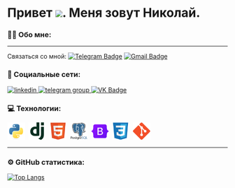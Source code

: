 Привет ![](https://user-images.githubusercontent.com/18350557/176309783-0785949b-9127-417c-8b55-ab5a4333674e.gif). Меня зовут Николай.
===============================================================================================================================

### :man_technologist: Обо мне:


---
Связаться со мной:  [![Telegram Badge](https://img.shields.io/badge/-abkolia-blue?style=flat&logo=Telegram&logoColor=white)](https://t.me/abkolia) [![Gmail Badge](https://img.shields.io/badge/-Gmail-red?style=flat&logo=Gmail&logoColor=white)](mailto:vkkolyanabdullaev@gmail.com)

### 🤝 Социальные сети:

  <div id="badges">
  <a href="https://www.linkedin.com/in/nickolay-abdullaev-954b47270/" target="_blank">
      <img src="https://cdn-icons-png.flaticon.com/512/2504/2504799.png" width="40" height="40" alt="linkedin" />
    </a>
    <a href="https://t.me/becoder22" target="_blank">
      <img src="https://cdn-icons-png.flaticon.com/512/2111/2111646.png" width="40" height="40" alt="telegram group" />
    </a>
    <a href="https://vk.com/nickokun" target="_blank">
      <img src="https://cdn-icons-png.flaticon.com/512/145/145813.png" width="40" height="40" alt="VK Badge"/>
    </a>
  </div>
 
### 💻 Технологии:

<div>
  <img src="https://github.com/devicons/devicon/blob/master/icons/python/python-original.svg" title="python" width="40" height="40"/>&nbsp
  <img src="https://github.com/devicons/devicon/blob/master/icons/django/django-plain.svg" title="django" width="40" height="40"/>&nbsp
  <img src="https://github.com/devicons/devicon/blob/master/icons/html5/html5-original.svg" title="html5" alt="html5" width="40" height="40"/>&nbsp
  <img src="https://github.com/devicons/devicon/blob/master/icons/postgresql/postgresql-original-wordmark.svg" title="postgres" alt="postgres" width="40" height="40"/>&nbsp
  <img src="https://github.com/devicons/devicon/blob/master/icons/bootstrap/bootstrap-original.svg" title="bootstrap" alt="bootstrap" width="40" height="40"/>&nbsp
  <img src="https://github.com/devicons/devicon/blob/master/icons/css3/css3-original.svg" title="css" alt="css" width="40" height="40"/>&nbsp
  <img src="https://github.com/devicons/devicon/blob/master/icons/git/git-original.svg" title="git" alt="git" width="40" height="40"/>&nbsp
</div>

---
 
### ⚙️ GitHub статистика:
[![Top Langs](https://github-readme-stats.vercel.app/api/top-langs/?username=abkolia)](https://github.com/anuraghazra/github-readme-stats)
